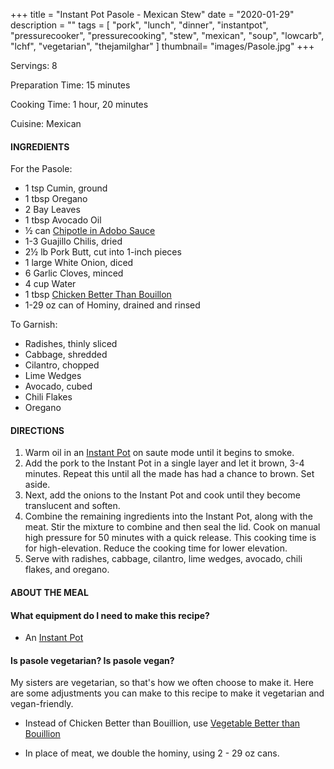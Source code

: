 +++
title = "Instant Pot Pasole - Mexican Stew"
date = "2020-01-29"
description = ""
tags = [
    "pork",
    "lunch",
    "dinner",
    "instantpot",
    "pressurecooker",
    "pressurecooking",
    "stew",
    "mexican",
    "soup",
    "lowcarb",
    "lchf",
    "vegetarian",
    "thejamilghar"
]
thumbnail= "images/Pasole.jpg"
+++

Servings: 8 <!--more-->

Preparation Time: 15 minutes 

Cooking Time: 1 hour, 20 minutes 

Cuisine: Mexican

#### INGREDIENTS 

For the Pasole: 

* 1 tsp Cumin, ground 
* 1 tbsp Oregano
* 2 Bay Leaves 
* 1 tbsp Avocado Oil 
* ½ can [Chipotle in Adobo Sauce](https://amzn.to/2OIJBTR)
* 1-3 Guajillo Chilis, dried
* 2½ lb Pork Butt, cut into 1-inch pieces 
* 1 large White Onion, diced 
* 6 Garlic Cloves, minced 
* 4 cup Water
* 1 tbsp [Chicken Better Than Bouillon](https://amzn.to/3uFvZt3) 
* 1-29 oz can of Hominy, drained and rinsed 

To Garnish: 

* Radishes, thinly sliced
* Cabbage, shredded     
* Cilantro, chopped  
* Lime Wedges 
* Avocado, cubed 
* Chili Flakes 
* Oregano 
  
#### DIRECTIONS 

1. Warm oil in an [Instant Pot](https://amzn.to/3qfNYCZ) on saute mode until it begins to smoke. 
2. Add the pork to the Instant Pot in a single layer and let it brown, 3-4 minutes. Repeat this until all the made has had a chance to brown. Set aside. 
3. Next, add the onions to the Instant Pot and cook until they become translucent and soften. 
4. Combine the remaining ingredients into the Instant Pot, along with the meat. Stir the mixture to combine and then seal the lid. Cook on manual high pressure for 50 minutes with a quick release. This cooking time is for high-elevation. Reduce the cooking time for lower elevation. 
5. Serve with radishes, cabbage, cilantro, lime wedges, avocado, chili flakes, and oregano.    

#### ABOUT THE MEAL 

#### What equipment do I need to make this recipe?

* An [Instant Pot](https://amzn.to/3taIo6v)


#### Is pasole vegetarian? Is pasole vegan?

My sisters are vegetarian, so that's how we often choose to make it. Here are some adjustments you can make to this recipe to make it vegetarian and vegan-friendly. 

* Instead of Chicken Better than Bouillion, use [Vegetable Better than Bouillion](https://amzn.to/3dZTYx1)

* In place of meat, we double the hominy, using 2 - 29 oz cans.  
